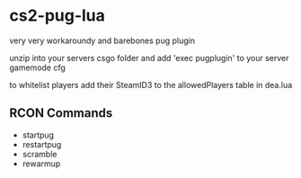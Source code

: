 # cs2-pug-lua
very very workaroundy and barebones pug plugin

unzip into your servers csgo folder and add 'exec pugplugin' to your server gamemode cfg

to whitelist players add their SteamID3 to the allowedPlayers table in dea.lua


## RCON Commands
- startpug
- restartpug
- scramble
- rewarmup
